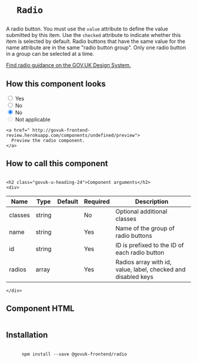 
  

  

  <h1 class="govuk-u-heading-36">
    
      Radio
    
  </h1>

  <p class="govuk-u-core-24">
    
  A radio button. You must use the `value` attribute to define the value submitted by this item. Use the `checked` attribute to indicate whether this item is selected by default. Radio buttons that have the same value for the name attribute are in the same "radio button group". Only one radio button in a group can be selected at a time.

  </p>

  <p class="govuk-u-copy-19">
    <a href="
  http://www.linktodesignsystem.com
">
      Find radio guidance on the GOV.UK Design System.
    </a>
  </p>

  <h2 class="govuk-u-heading-24">How this component looks</h2>
  <div>
    
      


  
  <div class="govuk-c-radio">
    <input class="govuk-c-radio__input " id="radio-1" name="radio-group" type="radio" value="Yes"  >
    <label class="govuk-c-radio__label" for="radio-1">Yes</label>
  </div>

  <div class="govuk-c-radio">
    <input class="govuk-c-radio__input " id="radio-2" name="radio-group" type="radio" value="No"  >
    <label class="govuk-c-radio__label" for="radio-2">No</label>
  </div>

  <div class="govuk-c-radio">
    <input class="govuk-c-radio__input " id="radio-3" name="radio-group" type="radio" value="No" checked >
    <label class="govuk-c-radio__label" for="radio-3">No</label>
  </div>

  <div class="govuk-c-radio">
    <input class="govuk-c-radio__input " id="radio-4" name="radio-group" type="radio" value="NA"  disabled>
    <label class="govuk-c-radio__label" for="radio-4">Not applicable</label>
  </div>




    
  </div>

  <p class="govuk-u-copy-19">
    
    <a href=" http://govuk-frontend-review.herokuapp.com/components/undefined/preview">
      Preview the radio component.
    </a>
  </p>

  <h2 class="govuk-u-heading-24">How to call this component</h2>
  <pre><code></code></pre>

  
    <h2 class="govuk-u-heading-24">Component arguments</h2>
    <div>
      
<!-- TODO: Use the table macro here and pass it component argument data -->
| Name        | Type    | Default | Required | Description
|---          |---      |---      |---       |---
| classes     | string  |         | No       | Optional additional classes
| name        | string  |         | Yes      | Name of the group of radio buttons
| id          | string  |         | Yes      | ID is prefixed to the ID of each radio button
| radios      | array   |         | Yes      | Radios array with id, value, label, checked and disabled keys

    </div>
  

  <h2 class="govuk-u-heading-24">Component HTML</h2>
  <pre><code></code></pre>

  
  <h2 class="govuk-u-heading-24">Installation</h2>
  <pre>
    <code>
      npm install --save @govuk-frontend/radio
    </code>
  </pre>
  




